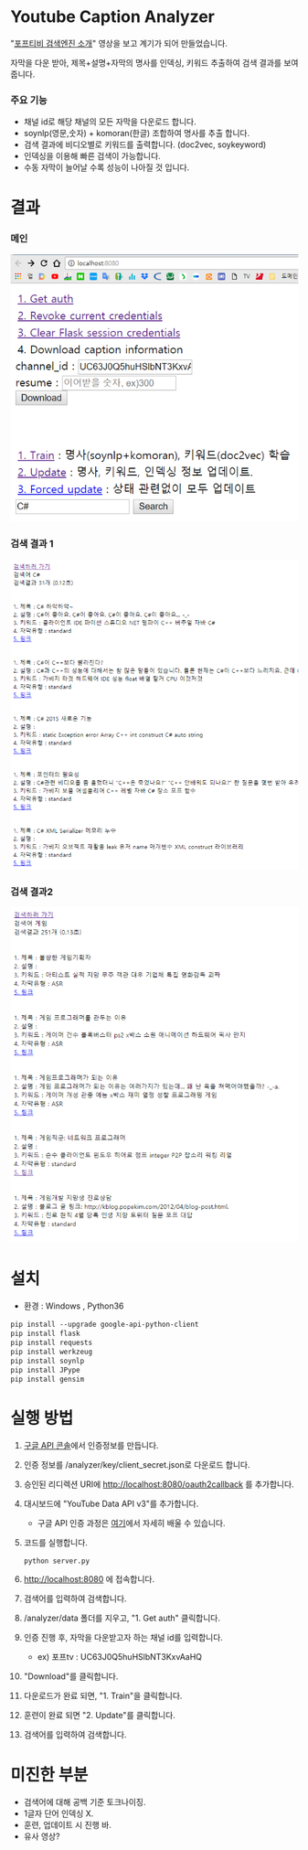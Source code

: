 # Youtube Caption Analyzer

"[포프티비 검색엔진 소개](https://www.youtube.com/watch?v=7bhohKCFi-U)" 영상을 보고 계기가 되어 만들었습니다.

자막을 다운 받아, 제목+설명+자막의 명사를 인덱싱, 키워드 추출하여 검색 결과를 보여줍니다.



### 주요 기능

- 채널 id로 해당 채널의 모든 자막을 다운로드 합니다.
- soynlp(영문,숫자) + komoran(한글) 조합하여 명사를 추출 합니다.
- 검색 결과에 비디오별로 키워드를 출력합니다. (doc2vec, soykeyword)
- 인덱싱을 이용해 빠른 검색이 가능합니다.
- 수동 자막이 늘어날 수록 성능이 나아질 것 입니다.




# 결과




### 메인

![alt text](https://github.com/namjals/youtube_caption_analyzer/blob/master/img/main.png)



### 검색 결과 1

![alt text](https://github.com/namjals/youtube_caption_analyzer/blob/master/img/result1.png)



### 검색 결과2

![alt text](https://github.com/namjals/youtube_caption_analyzer/blob/master/img/result2.png)




# 설치


- 환경 : Windows , Python36

```
pip install --upgrade google-api-python-client
pip install flask
pip install requests
pip install werkzeug
pip install soynlp
pip install JPype
pip install gensim
```




# 실행 방법


1. [구글 API 콘솔](https://console.cloud.google.com/apis/)에서 인증정보를 만듭니다.

2. 인증 정보를 /analyzer/key/client_secret.json로 다운로드 합니다.

3. 승인된 리디렉션 URI에 <http://localhost:8080/oauth2callback> 를 추가합니다.

4. 대시보드에 "YouTube Data API v3"를 추가합니다.

   - 구글 API 인증 과정은  [여기](https://opentutorials.org/course/2473/16571)에서 자세히 배울 수 있습니다.

5. 코드를 실행합니다.

   ```
   python server.py
   ```

6. [http://localhost:8080](http://localhost:8080/) 에 접속합니다.

7. 검색어를 입력하여 검색합니다.

8. /analyzer/data 폴더를 지우고, "1. Get auth" 클릭합니다.

9. 인증 진행 후, 자막을 다운받고자 하는 채널 id를 입력합니다.

   - ex) 포프tv : UC63J0Q5huHSlbNT3KxvAaHQ

10. "Download"를 클릭합니다.

11. 다운로드가 완료 되면, "1. Train"을 클릭합니다.

12. 훈련이 완료 되면 "2. Update"를 클릭합니다.

13. 검색어를 입력하여 검색합니다.





# 미진한 부분

- 검색어에 대해 공백 기준 토크나이징.
- 1글자 단어 인덱싱 X.
- 훈련, 업데이트 시 진행 바.
- 유사 영상?
